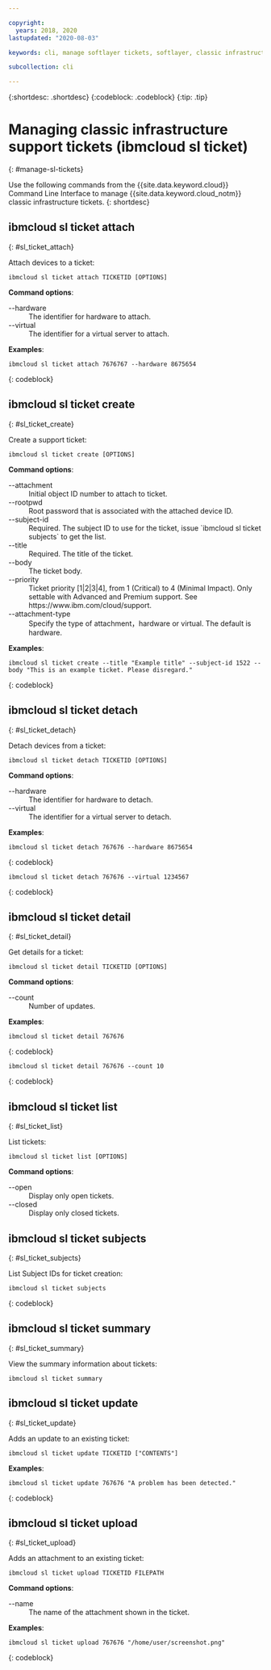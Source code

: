 ```yaml
---

copyright:
  years: 2018, 2020
lastupdated: "2020-08-03"

keywords: cli, manage softlayer tickets, softlayer, classic infrastructure, user management, ibmcloud sl ticket

subcollection: cli

---
```



{:shortdesc: .shortdesc}
{:codeblock: .codeblock}
{:tip: .tip}

# Managing classic infrastructure support tickets (ibmcloud sl ticket)
{: #manage-sl-tickets}

Use the following commands from the {{site.data.keyword.cloud}} Command Line Interface to manage {{site.data.keyword.cloud_notm}} classic infrastructure tickets.
{: shortdesc}

## ibmcloud sl ticket attach
{: #sl_ticket_attach}

Attach devices to a ticket:
```
ibmcloud sl ticket attach TICKETID [OPTIONS]
```

<strong>Command options</strong>:
<dl>
<dt>--hardware</dt>
<dd>The identifier for hardware to attach.</dd>
<dt>--virtual</dt>
<dd>The identifier for a virtual server to attach.</dd>
</dl>

**Examples**:
```
ibmcloud sl ticket attach 7676767 --hardware 8675654
```
{: codeblock}

## ibmcloud sl ticket create
{: #sl_ticket_create}

Create a support ticket:
```
ibmcloud sl ticket create [OPTIONS]
```

<strong>Command options</strong>:
<dl>
<dt>--attachment</dt>
<dd>Initial object ID number to attach to ticket.</dd>
<dt>--rootpwd</dt>
<dd>Root password that is associated with the attached device ID.</dd>
<dt>--subject-id</dt>
<dd>Required. The subject ID to use for the ticket, issue `ibmcloud sl ticket subjects` to get the list.</dd>
<dt>--title</dt>
<dd>Required. The title of the ticket.</dd>
<dt>--body</dt>
<dd>The ticket body.</dd>
<dt>--priority</dt>
<dd>Ticket priority [1|2|3|4], from 1 (Critical) to 4 (Minimal Impact). Only settable with Advanced and Premium support. See https://www.ibm.com/cloud/support.</dd>
<dt>--attachment-type</dt>
<dd>Specify the type of attachment，hardware or virtual. The default is hardware.</dd>
</dl>

**Examples**:
```
ibmcloud sl ticket create --title "Example title" --subject-id 1522 --body "This is an example ticket. Please disregard."
```
{: codeblock}

## ibmcloud sl ticket detach
{: #sl_ticket_detach}

Detach devices from a ticket:
```
ibmcloud sl ticket detach TICKETID [OPTIONS]
```

<strong>Command options</strong>:
<dl>
<dt>--hardware</dt>
<dd>The identifier for hardware to detach.</dd>
<dt>--virtual</dt>
<dd>The identifier for a virtual server to detach.</dd>
</dl>

**Examples**:
```
ibmcloud sl ticket detach 767676 --hardware 8675654
```
{: codeblock}

```
ibmcloud sl ticket detach 767676 --virtual 1234567
```
{: codeblock}

## ibmcloud sl ticket detail
{: #sl_ticket_detail}

Get details for a ticket:
```
ibmcloud sl ticket detail TICKETID [OPTIONS]
```

<strong>Command options</strong>:
<dl>
<dt>--count</dt>
<dd>Number of updates.</dd>
</dl>

**Examples**:
```
ibmcloud sl ticket detail 767676
```
{: codeblock}

```
ibmcloud sl ticket detail 767676 --count 10
```
{: codeblock}

## ibmcloud sl ticket list
{: #sl_ticket_list}

List tickets:
```
ibmcloud sl ticket list [OPTIONS]
```

<strong>Command options</strong>:
<dl>
<dt>--open</dt>
<dd>Display only open tickets.</dd>
<dt>--closed</dt>
<dd>Display only closed tickets.</dd>
</dl>

## ibmcloud sl ticket subjects
{: #sl_ticket_subjects}

List Subject IDs for ticket creation:
```
ibmcloud sl ticket subjects
```
{: codeblock}

## ibmcloud sl ticket summary
{: #sl_ticket_summary}

View the summary information about tickets:
```
ibmcloud sl ticket summary
```

## ibmcloud sl ticket update
{: #sl_ticket_update}

Adds an update to an existing ticket:
```
ibmcloud sl ticket update TICKETID ["CONTENTS"]
```

**Examples**:
```
ibmcloud sl ticket update 767676 "A problem has been detected."
```
{: codeblock}

## ibmcloud sl ticket upload
{: #sl_ticket_upload}

Adds an attachment to an existing ticket:
```
ibmcloud sl ticket upload TICKETID FILEPATH
```

<strong>Command options</strong>:
<dl>
<dt>--name</dt>
<dd>The name of the attachment shown in the ticket.</dd>
</dl>

**Examples**:
```
ibmcloud sl ticket upload 767676 "/home/user/screenshot.png"
```
{: codeblock}

